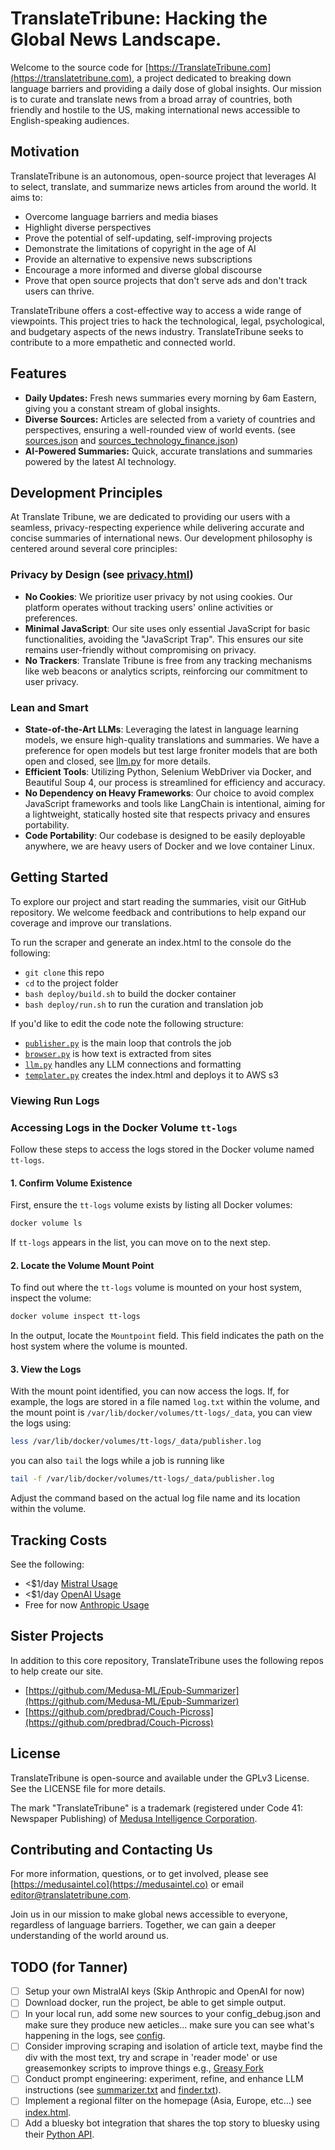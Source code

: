 # TranslateTribune: Hacking the Global News Landscape.

Welcome to the source code for [https://TranslateTribune.com](https://translatetribune.com), a project dedicated to breaking down language barriers and providing a daily dose of global insights. Our mission is to curate and translate news from a broad array of countries, both friendly and hostile to the US, making international news accessible to English-speaking audiences.

## Motivation

TranslateTribune is an autonomous, open-source project that leverages AI to select, translate, and summarize news articles from around the world. It aims to:

* Overcome language barriers and media biases
* Highlight diverse perspectives
* Prove the potential of self-updating, self-improving projects
* Demonstrate the limitations of copyright in the age of AI
* Provide an alternative to expensive news subscriptions
* Encourage a more informed and diverse global discourse
* Prove that open source projects that don't serve ads and don't track users can thrive.

TranslateTribune offers a cost-effective way to access a wide range of viewpoints. This project tries to hack the technological, legal, psychological, and budgetary aspects of the news industry. TranslateTribune seeks to contribute to a more empathetic and connected world.

## Features

- **Daily Updates:** Fresh news summaries every morning by 6am Eastern, giving you a constant stream of global insights.
- **Diverse Sources:** Articles are selected from a variety of countries and perspectives, ensuring a well-rounded view of world events. (see [sources.json](./config/sources.json) and [sources_technology_finance.json](sources_technology_finance.json))
- **AI-Powered Summaries:** Quick, accurate translations and summaries powered by the latest AI technology.

## Development Principles

At Translate Tribune, we are dedicated to providing our users with a seamless, privacy-respecting experience while delivering accurate and concise summaries of international news. Our development philosophy is centered around several core principles:

### Privacy by Design (see [privacy.html](https://translatetribune.com/privacy.html))
- **No Cookies**: We prioritize user privacy by not using cookies. Our platform operates without tracking users' online activities or preferences.
- **Minimal JavaScript**: Our site uses only essential JavaScript for basic functionalities, avoiding the "JavaScript Trap". This ensures our site remains user-friendly without compromising on privacy.
- **No Trackers**: Translate Tribune is free from any tracking mechanisms like web beacons or analytics scripts, reinforcing our commitment to user privacy.

### Lean and Smart
- **State-of-the-Art LLMs**: Leveraging the latest in language learning models, we ensure high-quality translations and summaries. We have a preference for open models but test large froniter models that are both open and closed, see [llm.py](./utils/llm.py) for more details.
- **Efficient Tools**: Utilizing Python, Selenium WebDriver via Docker, and Beautiful Soup 4, our process is streamlined for efficiency and accuracy.
- **No Dependency on Heavy Frameworks**: Our choice to avoid complex JavaScript frameworks and tools like LangChain is intentional, aiming for a lightweight, statically hosted site that respects privacy and ensures portability.
- **Code Portability**: Our codebase is designed to be easily deployable anywhere, we are heavy users of Docker and we love container Linux.

## Getting Started

To explore our project and start reading the summaries, visit our GitHub repository. We welcome feedback and contributions to help expand our coverage and improve our translations.

To run the scraper and generate an index.html to the console do the following:
* ```git clone``` this repo
* ```cd``` to the project folder
* ```bash deploy/build.sh``` to build the docker container
* ```bash deploy/run.sh``` to run the curation and translation job

If you'd like to edit the code note the following structure:
* [```publisher.py```](./utils/publisher.py) is the main loop that controls the job
* [```browser.py```](./utils/browser.py) is how text is extracted from sites
* [```llm.py```](./utils/llm.py) handles any LLM connections and formatting
* [```templater.py```](./utils/templater.py) creates the index.html and deploys it to AWS s3

### Viewing Run Logs

### Accessing Logs in the Docker Volume `tt-logs`

Follow these steps to access the logs stored in the Docker volume named `tt-logs`.

#### 1. Confirm Volume Existence

First, ensure the `tt-logs` volume exists by listing all Docker volumes:

```bash
docker volume ls
```

If `tt-logs` appears in the list, you can move on to the next step.

#### 2. Locate the Volume Mount Point

To find out where the `tt-logs` volume is mounted on your host system, inspect the volume:

```bash
docker volume inspect tt-logs
```

In the output, locate the `Mountpoint` field. This field indicates the path on the host system where the volume is mounted.

#### 3. View the Logs

With the mount point identified, you can now access the logs. If, for example, the logs are stored in a file named `log.txt` within the volume, and the mount point is `/var/lib/docker/volumes/tt-logs/_data`, you can view the logs using:

```bash
less /var/lib/docker/volumes/tt-logs/_data/publisher.log
```

you can also ```tail``` the logs while a job is running like 

```bash
tail -f /var/lib/docker/volumes/tt-logs/_data/publisher.log
```

Adjust the command based on the actual log file name and its location within the volume.

## Tracking Costs

See the following:
* <$1/day [Mistral Usage](https://platform.openai.com/usage)
* <$1/day [OpenAI Usage](https://console.mistral.ai/usage/)
* Free for now [Anthropic Usage](https://console.anthropic.com/settings/logs)

## Sister Projects

In addition to this core repository, TranslateTribune uses the following repos to help create our site.

* [https://github.com/Medusa-ML/Epub-Summarizer](https://github.com/Medusa-ML/Epub-Summarizer)
* [https://github.com/predbrad/Couch-Picross](https://github.com/predbrad/Couch-Picross)

## License

TranslateTribune is open-source and available under the GPLv3 License. See the LICENSE file for more details.

The mark "TranslateTribune" is a trademark (registered under Code 41: Newspaper Publishing) of [Medusa Intelligence Corporation](https://medusaintel.co).

## Contributing and Contacting Us

For more information, questions, or to get involved, please see [https://medusaintel.co](https://medusaintel.co) or email [editor@translatetribune.com](mailto:editor@translatetribune.com).

Join us in our mission to make global news accessible to everyone, regardless of language barriers. Together, we can gain a deeper understanding of the world around us.

## TODO (for Tanner)
- [ ] Setup your own MistralAI keys (Skip Anthropic and OpenAI for now)
- [ ] Download docker, run the project, be able to get simple output.
- [ ] In your local run, add some new sources to your config_debug.json and make sure they produce new aeticles... make sure you can see what's happening in the logs, see [config](./config).
- [ ] Consider improving scraping and isolation of article text, maybe find the div with the most text, try and scrape in 'reader mode' or use greasemonkey scripts to improve things e.g., [Greasy Fork](https://greasyfork.org/en)
- [ ] Conduct prompt engineering: experiment, refine, and enhance LLM instructions (see [summarizer.txt](./config/summarizer.txt) and [finder.txt](./config/finder.txt)).
- [ ] Implement a regional filter on the homepage (Asia, Europe, etc...) see [index.html](./static/index.html).
- [ ] Add a bluesky bot integration that shares the top story to bluesky using their [Python API](https://atproto.blue/en/latest/).
